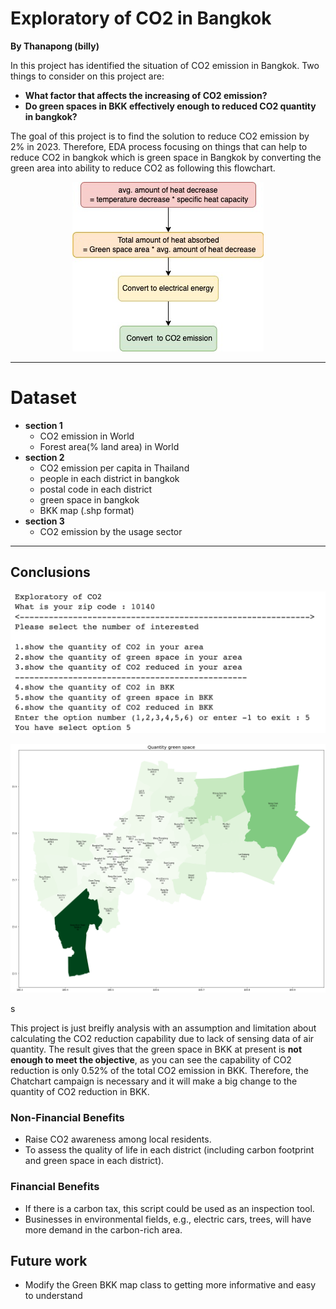
# Exploratory of CO2 in Bangkok
**By Thanapong (billy)**


In this project has identified the situation of CO2 emission in Bangkok. Two things to consider on this project are:
 - **What factor that affects the increasing of CO2 emission?**
 - **Do green spaces in BKK effectively enough to reduced CO2 quantity in bangkok?**
 
The goal of this project is to find the solution to reduce CO2 emission by 2% in 2023.
Therefore, EDA process focusing on things that can help to reduce CO2 in bangkok which is green space in Bangkok by converting the green area into ability to reduce CO2 as following this flowchart.

<p align="center"><img src="./images/Untitled.jpg" /></p>

---
# Dataset
- **section 1**
   - CO2 emission in World
   - Forest area(% land area) in World
- **section 2**
   - CO2 emission per capita in Thailand
   - people in each district in bangkok
   - postal code in each district
   - green space in bangkok
   - BKK map (.shp format)
- **section 3**
   - CO2 emission by the usage sector

---

## Conclusions
<p align="center"><img src="./images/func.png" /></p>
<p align="center"><img src="./images/download%20(2).png" /></p>

s

This project is just breifly analysis with an assumption and limitation about calculating the CO2 reduction capability due to lack of sensing data of air quantity. The result gives that the green space in BKK at present is **not enough to meet the objective**, as you can see the capability of CO2 reduction is only 0.52% of the total CO2 emission in BKK. Therefore, the Chatchart campaign is necessary and it will make a big change to the quantity of CO2 reduction in BKK.

### Non-Financial Benefits
- Raise CO2 awareness among local residents.
- To assess the quality of life in each district (including carbon footprint and green space in each district).

### Financial Benefits
- If there is a carbon tax, this script could be used as an inspection tool.
- Businesses in environmental fields, e.g., electric cars, trees, will have more demand in the carbon-rich area.



## Future work

- Modify the Green BKK map class to getting more informative and easy to understand
